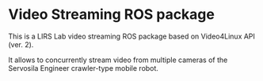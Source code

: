# Video Streaming ROS package

This is a LIRS Lab video streaming ROS package based on Video4Linux API (ver. 2).

It allows to concurrently stream video from multiple cameras of the Servosila Engineer crawler-type mobile robot.
